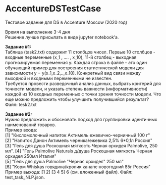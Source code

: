 # AccentureDSTestCase
Тестовое задание для DS в Accenture Moscow (2020 год)

Время на выполнение 3-4 дня  
Решение лучше присылать в виде jupyter notebook’а.  

**Задание #1:**  
Таблица (task2.txt) содержит 11 столбцов чисел. Первые 10 столбцов - входные переменные (x_1 , …. , x_10), 11-й столбец - выходная прогнозируемая переменная y. Каждая строка в файле - это один обучающий пример для построения статистической модели для зависимости y = y(x_1,x_2,..,x_10). Конкретный вид связи между выходной и входными переменными не известен.  
Требуется провести разведочный анализ данных, выбрать критерий для точности модели, и указать степень важности (информативности) каждой из 10 входных переменных с точки зрения точности модели. Что еще можно предложить чтобы улучшить получившийся результат?  
Файл: tesk2.txt
 
**Задание #2:**   
Нужно предложить и обосновать подход для группировки идентичных наименований товаров.  
 Пример входа:  
[1] "Кисломолочный напиток Актимель ежевично-черничный 100 г"   
[2] "Напиток Данон Актимель черника/ежевика 2,5% 6*0,1л Россия"   
[3] "Гель для душа Роскошная мягкость Черная орхидея Palmolive, 250 мл". 
[4] "Гель Palmolive Naturals д/душа Роскошная мягкость Черная орхидея 250мл Италия"   
[5] "Гель для душа Palmolive "Черная орхидея" 250 мл"   
[6] "Корм Whiskas говядина/кролик канапе новогодний 85г Россия"   
Пример выхода: [1 2] [3 4 5] 6 (см. вложенный файл). 
Файл: test_task_NLP.json. 
